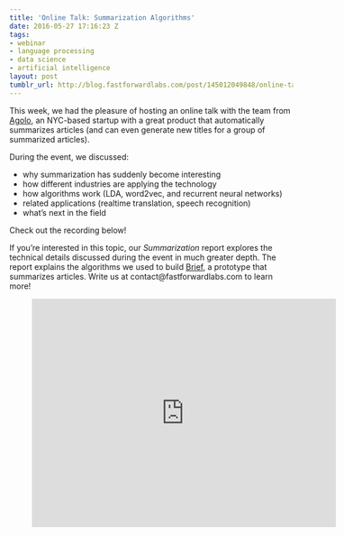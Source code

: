 ```yaml
---
title: 'Online Talk: Summarization Algorithms'
date: 2016-05-27 17:16:23 Z
tags:
- webinar
- language processing
- data science
- artificial intelligence
layout: post
tumblr_url: http://blog.fastforwardlabs.com/post/145012049848/online-talk-summarization-algorithms
---
```


<p>This week, we had the pleasure of hosting an online talk with the team from <a href="http://www.agolo.com">Agolo</a>, an NYC-based startup with a great product that automatically summarizes articles (and can even generate new titles for a group of summarized articles). </p><p>During the event, we discussed:</p><ul><li>why summarization has suddenly become interesting<br/></li><li>how different industries are applying the technology</li><li>how algorithms work (LDA, word2vec, and recurrent neural networks)</li><li>related applications (realtime translation, speech recognition)</li><li>what’s next in the field</li></ul><p>Check out the recording below!</p><p>If you’re interested in this topic, our <i>Summarization </i>report explores the technical details discussed during the event in much greater depth. The report explains the algorithms we used to build <a href="http://www.fastforwardlabs.com/brief/">Brief</a>, a prototype that summarizes articles. Write us at contact@fastforwardlabs.com to learn more!</p><figure class="tmblr-embed tmblr-full" data-provider="youtube" data-orig-width="459" data-orig-height="344" data-url="https%3A%2F%2Fwww.youtube.com%2Fwatch%3Fv%3DRmjPtbW-Qhw"><iframe width="540" height="405" id="youtube_iframe" src="https://www.youtube.com/embed/RmjPtbW-Qhw?feature=oembed&amp;enablejsapi=1&amp;origin=https://safe.txmblr.com&amp;wmode=opaque" frameborder="0" allowfullscreen=""></iframe></figure>
